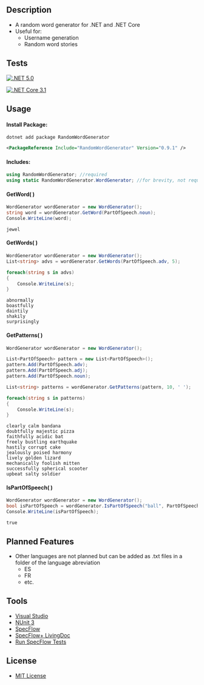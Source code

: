 ## Description
* A random word generator for .NET and .NET Core
* Useful for:
  * Username generation
  * Random word stories
## Tests
[![.NET 5.0](https://github.com/cryptic-wizard/random-word-generator/actions/workflows/dotnet.yml/badge.svg)](https://github.com/cryptic-wizard/random-word-generator/actions/workflows/dotnet.yml)

[![.NET Core 3.1](https://github.com/cryptic-wizard/random-word-generator/actions/workflows/dotnetcore.yml/badge.svg)](https://github.com/cryptic-wizard/random-word-generator/actions/workflows/dotnetcore.yml)

## Usage
#### Install Package:
```Text
dotnet add package RandomWordGenerator
```
```xml
<PackageReference Include="RandomWordGenerator" Version="0.9.1" />
```

#### Includes:
```C#
using RandomWordGenerator; //required
using static RandomWordGenerator.WordGenerator; //for brevity, not required
```

#### GetWord( )
```C#
WordGenerator wordGenerator = new WordGenerator();
string word = wordGenerator.GetWord(PartOfSpeech.noun);
Console.WriteLine(word);
```
```Text
jewel
```

#### GetWords( )
```C#
WordGenerator wordGenerator = new WordGenerator();
List<string> advs = wordGenerator.GetWords(PartOfSpeech.adv, 5);

foreach(string s in advs)
{
    Console.WriteLine(s);
}
```
```Text
abnormally
boastfully
daintily
shakily
surprisingly
```

#### GetPatterns( )
```C#
WordGenerator wordGenerator = new WordGenerator();

List<PartOfSpeech> pattern = new List<PartOfSpeech>();
pattern.Add(PartOfSpeech.adv);
pattern.Add(PartOfSpeech.adj);
pattern.Add(PartOfSpeech.noun);

List<string> patterns = wordGenerator.GetPatterns(pattern, 10, ' ');

foreach(string s in patterns)
{
    Console.WriteLine(s);
}
```
```Text
clearly calm bandana
doubtfully majestic pizza
faithfully acidic bat
freely bustling earthquake
hastily corrupt cake
jealously poised harmony
lively golden lizard
mechanically foolish mitten
successfully spherical scooter
upbeat salty soldier
```

#### IsPartOfSpeech( )
```C#
WordGenerator wordGenerator = new WordGenerator();
bool isPartOfSpeech = wordGenerator.IsPartOfSpeech("ball", PartOfSpeech.noun);
Console.WriteLine(isPartOfSpeech);
```
```Text
true
```

## Planned Features
* Other languages are not planned but can be added as .txt files in a folder of the language abreviation
  * ES
  * FR
  * etc.

## Tools
* [Visual Studio](https://visualstudio.microsoft.com/vs/)
* [NUnit 3](https://nunit.org/)
* [SpecFlow](https://specflow.org/tools/specflow/)
* [SpecFlow+ LivingDoc](https://specflow.org/tools/living-doc/)
* [Run SpecFlow Tests](https://github.com/marketplace/actions/run-specflow-tests)
## License
* [MIT License](https://github.com/cryptic-wizard/random-word-generator/blob/main/LICENSE.md)
